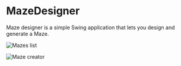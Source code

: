 MazeDesigner
============

Maze designer is a simple Swing application that lets you design and generate a Maze.


![Mazes list](http://162.248.11.142/screenshot/screen2.png)

![Maze creator](http://162.248.11.142/screenshot/screen1.png)

